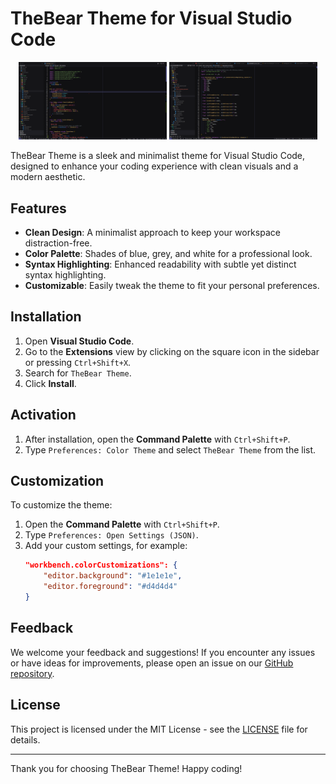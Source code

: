 # TheBear Theme for Visual Studio Code

<p align="center">
  <img src="./images/first.png" alt="Screenshot 1" width="47%"/>
  <img src="./images/second.png" alt="Screenshot 2" width="47%"/>
</p>

TheBear Theme is a sleek and minimalist theme for Visual Studio Code, designed to enhance your coding experience with clean visuals and a modern aesthetic. 

## Features

- **Clean Design**: A minimalist approach to keep your workspace distraction-free.
- **Color Palette**: Shades of blue, grey, and white for a professional look.
- **Syntax Highlighting**: Enhanced readability with subtle yet distinct syntax highlighting.
- **Customizable**: Easily tweak the theme to fit your personal preferences.

## Installation

1. Open **Visual Studio Code**.
2. Go to the **Extensions** view by clicking on the square icon in the sidebar or pressing `Ctrl+Shift+X`.
3. Search for `TheBear Theme`.
4. Click **Install**.

## Activation

1. After installation, open the **Command Palette** with `Ctrl+Shift+P`.
2. Type `Preferences: Color Theme` and select `TheBear Theme` from the list.

## Customization

To customize the theme:

1. Open the **Command Palette** with `Ctrl+Shift+P`.
2. Type `Preferences: Open Settings (JSON)`.
3. Add your custom settings, for example:
    ```json
    "workbench.colorCustomizations": {
        "editor.background": "#1e1e1e",
        "editor.foreground": "#d4d4d4"
    }
    ```

## Feedback

We welcome your feedback and suggestions! If you encounter any issues or have ideas for improvements, please open an issue on our [GitHub repository](https://github.com/mhmetglrq/memo-theme).

## License

This project is licensed under the MIT License - see the [LICENSE](./Licence) file for details.

---

Thank you for choosing TheBear Theme! Happy coding!

